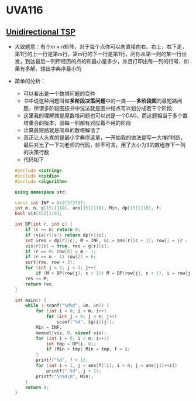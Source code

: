 # UVA116


## [Unidirectional TSP](https://vjudge.net/problem/UVA-116)

- 大致题意：有个$m \times n$矩阵，对于每个点你可以向直接向右、右上，右下走，第1行的上一行是第m行，第m行的下一行是第1行，问你从第一列的某一行出发，到达最后一列所经历的点的和最小是多少，并且打印出每一列的行号，如果有多解，输出字典序最小的
- 简单的分析：
  - 可以看出是一个数塔问题的变种
  - 书中说这种问题叫做**多阶段决策问题**中的一类——**多阶段图**的最短路问题，所谓多阶段图按书中说法就是图中结点可以划分成若干个阶段
  - 这里我的理解就是原数塔问题也可以说是一个DAG，而这题相当于多个数塔重合的版本，固每一列都有对应着不用的阶段
  - 计算最短路就是简单的数塔解法了
  - 真正让人头疼的是最小字典序这里，一开始我的做法是写一大堆if判断，最后对比了一下刘老师的代码，妙不可言，用了大小为3的数组存下一列的决策行数
  - 代码如下

  ```c++
  #include <cstring>
  #include <cstdio>
  #include <algorithm>

  using namespace std;

  const int INF = 0x3f3f3f3f;
  int m, n, g[15][110], ans[15][110], Min, dp[15][110], f;
  bool vis[15][110];

  int DP(int r, int c) {
      if (c == n) return 0;
      if (vis[r][c]) return dp[r][c];
      int &res = dp[r][c], M = INF, &i = ans[r][c + 1], row[] = {r - 1, r, r + 1};
      vis[r][c] = true, res = g[r][c];
      if (r == 0) row[0] = m - 1;
      if (r == m - 1) row[2] = 0;
      sort(row, row + 3);
      for (int j = 0; j < 3; j++)
          if (M > DP(row[j], c + 1)) M = DP(row[j], c + 1), i = row[j];
      res += M;
      return res;
  }

  int main() {
      while (~scanf("%d%d", &m, &n)) {
          for (int i = 0; i < m; i++)
              for (int j = 0; j < n; j++)
                  scanf("%d", &g[i][j]);
          Min = INF;
          memset(vis, 0, sizeof vis);
          for (int i = 0; i < m; i++){
              int tmp = DP(i, 0);
              if (Min > tmp) Min = tmp, f = i;
          }
          printf("%d", f + 1);
          for (int i = 1, j = ans[f][i]; i < n; j = ans[j][++i])
              printf(" %d", j + 1);
          printf("\n%d\n", Min);
      }
      return 0;
  }
  ```


